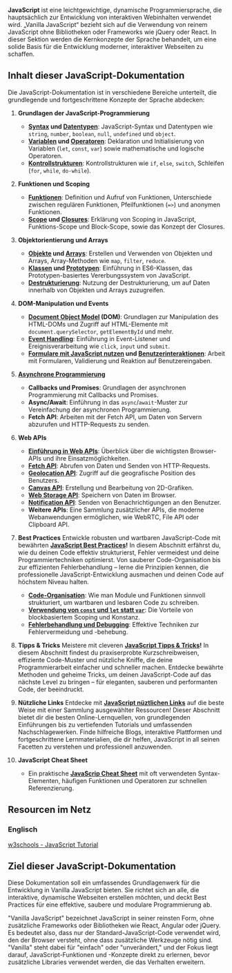 **JavaScript** ist eine leichtgewichtige, dynamische Programmiersprache, die hauptsächlich zur Entwicklung von interaktiven Webinhalten verwendet wird. „Vanilla JavaScript“ bezieht sich auf die Verwendung von reinem JavaScript ohne Bibliotheken oder Frameworks wie jQuery oder React. In dieser Sektion werden die Kernkonzepte der Sprache behandelt, um eine solide Basis für die Entwicklung moderner, interaktiver Webseiten zu schaffen.

## Inhalt dieser JavaScript-Dokumentation

Die JavaScript-Dokumentation ist in verschiedene Bereiche unterteilt, die grundlegende und fortgeschrittene Konzepte der Sprache abdecken:

1. **Grundlagen der JavaScript-Programmierung** 
    - **[Syntax](JavaScript%20Syntax.md) und [Datentypen](JavaScript%20Datentypen.md)**: JavaScript-Syntax und Datentypen wie `string`, `number`, `boolean`, `null`, `undefined` und `object`.
    - **[Variablen](Javascript%20Variablen.md) und [Operatoren](Javascript%20Operatoren.md)**: Deklaration und Initialisierung von Variablen (`let`, `const`, `var`) sowie mathematische und logische Operatoren.
    - **[Kontrollstrukturen](Javascript%20Kontrollstrukturen.md)**: Kontrollstrukturen wie `if`, `else`, `switch`, Schleifen (`for`, `while`, `do-while`).
    
2. **Funktionen und Scoping** 
    - **[Funktionen](Javascript%20Funktionen.md)**: Definition und Aufruf von Funktionen, Unterschiede zwischen regulären Funktionen, Pfeilfunktionen (`=>`) und anonymen Funktionen.
    - **[Scope](Javascript%20Scope.md) und [Closures](Javascript%20Closures)**: Erklärung von Scoping in JavaScript, Funktions-Scope und Block-Scope, sowie das Konzept der Closures.
    
3. **Objektorientierung und Arrays** 
    - **[Objekte](Javascript%20Objekte.md) und [Arrays](Javascript%20Arrays.md)**: Erstellen und Verwenden von Objekten und Arrays, Array-Methoden wie `map`, `filter`, `reduce`.
    - **[Klassen](Javascript%20Klassen.md) und [Prototypen](Javascript%20Prototypen.md)**: Einführung in ES6-Klassen, das Prototypen-basiertes Vererbungssystem von JavaScript.
    - **[Destrukturierung](Javascript%20Destrukturierung.md)**: Nutzung der Destrukturierung, um auf Daten innerhalb von Objekten und Arrays zuzugreifen.
    
4. **DOM-Manipulation und Events** 
    - **[Document Object Model](Document%20Object%20Model.md) (DOM)**: Grundlagen zur Manipulation des HTML-DOMs und Zugriff auf HTML-Elemente mit `document.querySelector`, `getElementById` und mehr.
    - **[Event Handling](Events.md)**: Einführung in Event-Listener und Ereignisverarbeitung wie `click`, `input` und `submit`.
    - **[Formulare mit JavaScript nutzen](Formulare%20mit%20JavaScript%20nutzen.md) und [Benutzerinteraktionen](Benutzerinteraktionen.md)**: Arbeit mit Formularen, Validierung und Reaktion auf Benutzereingaben.
    
5. **[Asynchrone Programmierung](Asynchrone%20Programmierung.md)** 
    - **Callbacks und Promises**: Grundlagen der asynchronen Programmierung mit Callbacks und Promises.
    - **Async/Await**: Einführung in das `async`/`await`-Muster zur Vereinfachung der asynchronen Programmierung.
    - **Fetch API**: Arbeiten mit der Fetch API, um Daten von Servern abzurufen und HTTP-Requests zu senden.
    
6. **Web APIs**
    - **[Einführung in Web APIs](Web%20APIs%20Einf%C3%BChrung.md)**: Überblick über die wichtigsten Browser-APIs und ihre Einsatzmöglichkeiten.
    - **[Fetch API](Fetch%20API.md)**: Abrufen von Daten und Senden von HTTP-Requests.
    - **[Geolocation API](Geolocation%20API.md)**: Zugriff auf die geografische Position des Benutzers.
    - **[Canvas API](Canvas%20API.md)**: Erstellung und Bearbeitung von 2D-Grafiken.
    - **[Web Storage API](Web%20Storage%20API.md)**: Speichern von Daten im Browser.
    - **[Notification API](Notification%20API.md)**: Senden von Benachrichtigungen an den Benutzer.
    - **Weitere APIs**: Eine Sammlung zusätzlicher APIs, die moderne Webanwendungen ermöglichen, wie WebRTC, File API oder Clipboard API.
    
7.  **Best Practices** 
	    Entwickle robusten und wartbaren JavaScript-Code mit bewährten **[JavaScript Best Practices](JavaScript%20Best%20Practices.md)!** In diesem Abschnitt erfährst du, wie du deinen Code effektiv strukturierst, Fehler vermeidest und deine Programmiertechniken optimierst. Von sauberer Code-Organisation bis zur effizienten Fehlerbehandlung – lerne die Prinzipien kennen, die professionelle JavaScript-Entwicklung ausmachen und deinen Code auf höchstem Niveau halten.
	- **[Code-Organisation](Code-Organisation.md)**: Wie man Module und Funktionen sinnvoll strukturiert, um wartbaren und lesbaren Code zu schreiben.
    - **[Verwendung von `const` und `let` statt `var`](Scoping%20und%20Konstanz.md)**: Die Vorteile von blockbasiertem Scoping und Konstanz.
    - **[Fehlerbehandlung und Debugging](Fehlerbehandlung%20und%20Debugging.md)**: Effektive Techniken zur Fehlervermeidung und -behebung.
    
8. **Tipps & Tricks** 
		Meistere mit cleveren **[JavaScript Tipps & Tricks](JavaScript%20Tipps%20&%20Tricks.md)!** In diesem Abschnitt findest du praxiserprobte Kurzschreibweisen, effiziente Code-Muster und nützliche Kniffe, die deine Programmierarbeit einfacher und schneller machen. Entdecke bewährte Methoden und geheime Tricks, um deinen JavaScript-Code auf das nächste Level zu bringen – für eleganten, sauberen und performanten Code, der beeindruckt.
    
9. **Nützliche Links** 
	    Entdecke mit **[JavaScript nüztlichen Links](JavaScript%20nüztlichen%20Links.md)** auf die beste Weise mit einer Sammlung ausgewählter Ressourcen! Dieser Abschnitt bietet dir die besten Online-Lernquellen, von grundlegenden Einführungen bis zu vertiefenden Tutorials und umfassenden Nachschlagewerken. Finde hilfreiche Blogs, interaktive Plattformen und fortgeschrittene Lernmaterialien, die dir helfen, JavaScript in all seinen Facetten zu verstehen und professionell anzuwenden.
	    
10. **JavaScript Cheat Sheet** 
    - Ein praktische **[JavaScrip Cheat Sheet](JavaScrip%20Cheat%20Sheet.md)** mit oft verwendeten Syntax-Elementen, häufigen Funktionen und Operatoren zur schnellen Referenzierung.
    
## Resourcen im Netz

### Englisch
[w3schools - JavaScript Tutorial](https://www.w3schools.com/js/default.asp)
## Ziel dieser JavaScript-Dokumentation

Diese Dokumentation soll ein umfassendes Grundlagenwerk für die Entwicklung in Vanilla JavaScript bieten. Sie richtet sich an alle, die interaktive, dynamische Webseiten erstellen möchten, und deckt Best Practices für eine effektive, saubere und modulare Programmierung ab.

"Vanilla JavaScript" bezeichnet JavaScript in seiner reinsten Form, ohne zusätzliche Frameworks oder Bibliotheken wie React, Angular oder jQuery. Es bedeutet also, dass nur der Standard-JavaScript-Code verwendet wird, den der Browser versteht, ohne dass zusätzliche Werkzeuge nötig sind. "Vanilla" steht dabei für "einfach" oder "unverändert," und der Fokus liegt darauf, JavaScript-Funktionen und -Konzepte direkt zu erlernen, bevor zusätzliche Libraries verwendet werden, die das Verhalten erweitern.
